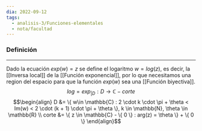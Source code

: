 ```yaml
---
dia: 2022-09-12
tags:
  - analisis-3/Funciones-elementales
  - nota/facultad
---
```

### Definición
---
Dado la ecuación $exp(w) = z$ se define el logaritmo $w = log(z)$, es decir, la [[Inversa local]] de la [[Función exponencial]], por lo que necesitamos una region del espacio para que la función $exp(w)$ sea una [[Función biyectiva]]. 
$$ log = exp_{|D} : D  \to \mathbb{C} - corte $$
$$\begin{align}
	D &= \{ w\in \mathbb{C} : 2 \cdot k \cdot \pi + \theta < Im(w) < 2 \cdot (k + 1) \cdot \pi + \theta \}, k \in \mathbb{N}, \theta \in \mathbb{R} \\
	corte &= \{ z \in \mathbb{C} - \{ 0 \} : arg(z) = \theta \} + \{ 0 \}
\end{align}$$
